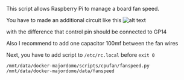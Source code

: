 This script allows Raspberry Pi to manage a board fan speed.

You have to made an additional circuit like this
![alt text](https://micro-pi.ru/wp-content/uploads/2019/04/%D0%A1%D1%85%D0%B5%D0%BC%D0%B0-%D0%BF%D0%BE%D0%B4%D0%BA%D0%BB%D1%8E%D1%87%D0%B5%D0%BD%D0%B8%D1%8F-%D0%B2%D0%B5%D0%BD%D1%82%D0%B8%D0%BB%D1%8F%D1%82%D0%BE%D1%80%D0%B0-Orange-Pi-One-2N2222-1N4001.png)

with the difference that control pin should be connected to GP14

Also I recommend to add one capacitor 100mf between the fan wires

Next, you have to add script to `/etc/rc.local` before `exit 0`

`/mnt/data/docker-majordomo/scripts/cpufan/fanspeed.py /mnt/data/docker-majordomo/data/fanspeed`

